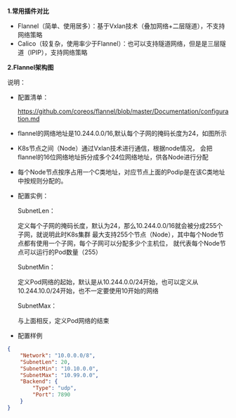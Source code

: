 **1.常用插件对比**

* Flannel（简单、使用居多）：基于Vxlan技术（叠加网络+二层隧道），不支持网络策略
* Calico（较复杂，使用率少于Flannel）：也可以支持隧道网络，但是是三层隧道（IPIP），支持网络策略

**2.Flannel架构图**



说明：

* 配置清单：

    https://github.com/coreos/flannel/blob/master/Documentation/configuration.md
* flannel的网络地址是10.244.0.0/16,默认每个子网的掩码长度为24，如图所示
* K8s节点之间（Node）通过Vxlan技术进行通信，根据node情况，
会把flannel的16位网络地址拆分成多个24位网络地址，供各Node进行分配
* 每个Node节点按序占用一个C类地址，对应节点上面的Podip是在该C类地址中按规则分配的。

* 配置实例：
    
    SubnetLen：
    
    定义每个子网的掩码长度，默认为24，那么10.244.0.0/16就会被分成255个子网，就说明此时K8s集群
  最大支持255个节点（Node），其中每个Node节点都有使用一个子网，每个子网可以分配多少个主机位，
    就代表每个Node节点可以运行的Pod数量（255）   
    
    SubnetMin：
     
    定义Pod网络的起始，默认是从10.244.0.0/24开始，也可以定义从10.244.10.0/24开始，也不一定要使用10开始的网络
    
    SubnetMax：
    
    与上面相反，定义Pod网络的结束

* 配置样例
```json
{
	"Network": "10.0.0.0/8",
	"SubnetLen": 20,
	"SubnetMin": "10.10.0.0",
	"SubnetMax": "10.99.0.0",
	"Backend": {
		"Type": "udp",
		"Port": 7890
	}
}

```
